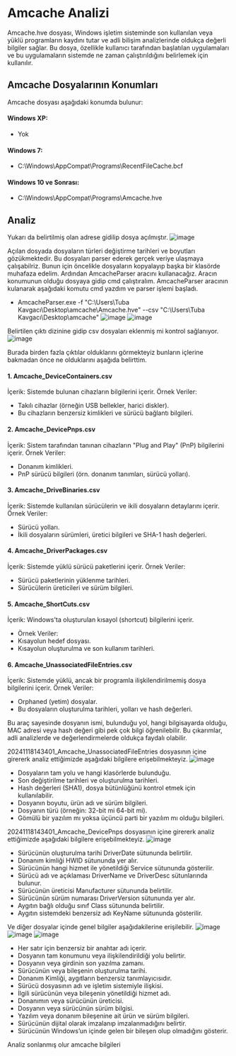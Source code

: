 # Amcache Analizi

Amcache.hve dosyası, Windows işletim sisteminde son kullanılan veya yüklü programların kaydını tutar ve adli bilişim analizlerinde oldukça değerli bilgiler sağlar. Bu dosya, özellikle kullanıcı tarafından başlatılan uygulamaları ve bu uygulamaların sistemde ne zaman çalıştırıldığını belirlemek için kullanılır.

## Amcache Dosyalarının Konumları
Amcache dosyası aşağıdaki konumda bulunur:

#### Windows XP:
- Yok
  
#### Windows 7:
- C:\Windows\AppCompat\Programs\RecentFileCache.bcf

#### Windows 10 ve Sonrası:
- C:\Windows\AppCompat\Programs\Amcache.hve

## Analiz
Yukarı da belirtilmiş olan adrese gidilip dosya açılmıştır.
![image](https://github.com/user-attachments/assets/9004908a-943b-4320-948a-34f45bd66ed1)

Açılan dosyada dosyaların türleri değiştirme tarihleri ve boyutları gözükmektedir. Bu dosyaları parser ederek gerçek veriye ulaşmaya çalışabilriz.
Bunun için öncelikle dosyaların kopyalayıp başka bir klasörde muhafaza edelim.
Ardından AmcacheParser aracını kullanacağız. Aracın konumunun olduğu dosyaya gidip cmd çalıştıralım.
AmcacheParser aracının kulanarak aşağıdaki komutu cmd yazdım ve parser işlemi başladı.
- AmcacheParser.exe -f "C:\Users\Tuba Kavgacı\Desktop\amcache\Amcache.hve" --csv "C:\Users\Tuba Kavgacı\Desktop\amcache"
![image](https://github.com/user-attachments/assets/c3722f6b-117e-406a-9aec-13c7ffdc9100)
![image](https://github.com/user-attachments/assets/6e3f955b-1ccd-49e6-91c5-98c96b260693)

Belirtilen çıktı dizinine gidip csv dosyaları eklenmiş mi kontrol sağlanıyor.
![image](https://github.com/user-attachments/assets/911c856a-1840-4ea6-847f-25effdfd0864)

Burada birden fazla çıktılar olduklarını görmekteyiz bunların içlerine bakmadan önce ne olduklarını aşağıda belirttim.
#### 1. Amcache_DeviceContainers.csv
  İçerik: Sistemde bulunan cihazların bilgilerini içerir.
Örnek Veriler:
- Takılı cihazlar (örneğin USB bellekler, harici diskler).
- Bu cihazların benzersiz kimlikleri ve sürücü bağlantı bilgileri.
#### 2. Amcache_DevicePnps.csv
 İçerik: Sistem tarafından tanınan cihazların "Plug and Play" (PnP) bilgilerini içerir.
Örnek Veriler:
- Donanım kimlikleri.
- PnP sürücü bilgileri (örn. donanım tanımları, sürücü yolları).
#### 3. Amcache_DriveBinaries.csv
 İçerik: Sistemde kullanılan sürücülerin ve ikili dosyaların detaylarını içerir.
Örnek Veriler:
- Sürücü yolları.
- İkili dosyaların sürümleri, üretici bilgileri ve SHA-1 hash değerleri.
#### 4. Amcache_DriverPackages.csv
 İçerik: Sistemde yüklü sürücü paketlerini içerir.
Örnek Veriler:
- Sürücü paketlerinin yüklenme tarihleri.
- Sürücülerin üreticileri ve sürüm bilgileri.
#### 5. Amcache_ShortCuts.csv
 İçerik: Windows'ta oluşturulan kısayol (shortcut) bilgilerini içerir.
- Örnek Veriler:
- Kısayolun hedef dosyası.
- Kısayolun oluşturulma ve son kullanım tarihleri.
#### 6. Amcache_UnassociatedFileEntries.csv
 İçerik: Sistemde yüklü, ancak bir programla ilişkilendirilmemiş dosya bilgilerini içerir.
Örnek Veriler:
- Orphaned (yetim) dosyalar.
- Bu dosyaların oluşturulma tarihleri, yolları ve hash değerleri.

Bu araç sayesinde dosyanın ismi, bulunduğu yol, hangi bilgisayarda olduğu, MAC adresi veya hash değeri gibi pek çok bilgi öğrenilebilir. 
Bu çıkarımlar, adli analizlerde ve değerlendirmelerde oldukça faydalı olabilir.

20241118143401_Amcache_UnassociatedFileEntries dosyasının içine girererk analiz ettiğimizde aşağıdaki bilgilere erişebilmekteyiz. 
![image](https://github.com/user-attachments/assets/af727b7b-1b86-4b98-b070-93ec041dcade)

- Dosyaların tam yolu ve hangi klasörlerde bulunduğu.
- Son değiştirilme tarihleri ve oluşturulma tarihleri.
- Hash değerleri (SHA1), dosya bütünlüğünü kontrol etmek için kullanılabilir.
- Dosyanın boyutu, ürün adı ve sürüm bilgileri.
- Dosyanın türü (örneğin: 32-bit mi 64-bit mi).
- Gömülü bir yazılım mı yoksa üçüncü parti bir yazılım mı olduğu bilgileri.

20241118143401_Amcache_DevicePnps dosyasının içine girererk analiz ettiğimizde aşağıdaki bilgilere erişebilmekteyiz. 
![image](https://github.com/user-attachments/assets/ebf22d91-f446-4289-9639-7173f662bb1f)

- Sürücünün oluşturulma tarihi DriverDate sütununda belirtilir.
- Donanım kimliği HWID sütununda yer alır.
- Sürücünün hangi hizmet ile yönetildiği Service sütununda gösterilir.
- Sürücü adı ve açıklaması DriverName ve DriverDesc sütunlarında bulunur.
- Sürücünün üreticisi Manufacturer sütununda belirtilir.
- Sürücünün sürüm numarası DriverVersion sütununda yer alır.
- Aygıtın bağlı olduğu sınıf Class sütununda belirtilir.
- Aygıtın sistemdeki benzersiz adı KeyName sütununda gösterilir.

Ve diğer dosyalar içinde genel bilgiler aşağıdakilerine erişilebilir.
![image](https://github.com/user-attachments/assets/6f6b4c01-6451-4f51-b78c-946529afd167)
![image](https://github.com/user-attachments/assets/3f84ebf8-2f6a-4a5a-88f3-36d4b57fd4ab)
![image](https://github.com/user-attachments/assets/7f7c1bfe-cf2e-4e9e-a2df-0d96a7470ea6)

- Her satır için benzersiz bir anahtar adı içerir.
- Dosyanın tam konumunu veya ilişkilendirildiği yolu belirtir.
- Dosyanın veya girdinin son yazılma zamanı.
- Sürücünün veya bileşenin oluşturulma tarihi.
- Donanım Kimliği, aygıtların benzersiz tanımlayıcısıdır.
- Sürücü dosyasının adı ve işletim sistemiyle ilişkisi.
- İlgili sürücünün veya bileşenin yönetildiği hizmet adı.
- Donanımın veya sürücünün üreticisi.
- Dosyanın veya sürücünün sürüm bilgisi.
- Yazılım veya donanım bileşenine ait ürün ve sürüm bilgileri.
- Sürücünün dijital olarak imzalanıp imzalanmadığını belirtir.
- Sürücünün Windows’un içinde gelen bir bileşen olup olmadığını gösterir.

Analiz sonlanmış olur amcache bilgileri 
